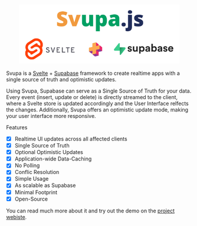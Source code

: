 <a href="https://svupa.vercel.app/">
<p  align="center">
<img src="./header.png" height="160">
</p>
</a>

Svupa is a [Svelte](https://svelte.dev/) + [Supabase](https://supabase.com/) framework to create realtime apps with a single source of truth and optimistic updates.

Using Svupa, Supabase can serve as a Single Source of Truth for your data.
Every event (insert, update or delete) is directly streamed to the client, where a Svelte store is updated accordingly and the User Interface relfects the changes.
Additionally, Svupa offers an optimistic update mode, making your user interface more responsive.

Features
- [x] Realtime UI updates across all affected clients
- [x] Single Source of Truth
- [x] Optional Optimistic Updates
- [x] Application-wide Data-Caching
- [x] No Polling
- [x] Conflic Resolution
- [x] Simple Usage
- [x] As scalable as Supabase
- [x] Minimal Footprint
- [x] Open-Source

You can read much more about it and try out the demo on the [project webiste](https://svupa.vercel.app/).
